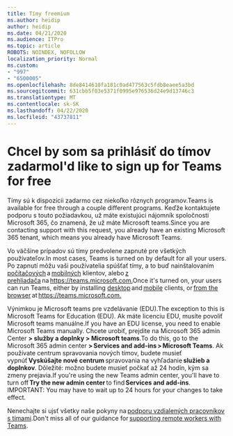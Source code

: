 ```yaml
---
title: Tímy freemium
ms.author: heidip
author: heidip
ms.date: 04/21/2020
ms.audience: ITPro
ms.topic: article
ROBOTS: NOINDEX, NOFOLLOW
localization_priority: Normal
ms.custom:
- "997"
- "6500005"
ms.openlocfilehash: 8de8414610fa181c0ad477563c5fdb8eaee5a3bd
ms.sourcegitcommit: 631cbb5f03e5371f0995e976536d24e9d13746c3
ms.translationtype: MT
ms.contentlocale: sk-SK
ms.lasthandoff: 04/22/2020
ms.locfileid: "43737811"
---
```

# <a name="id-like-to-sign-up-for-teams-for-free"></a><span data-ttu-id="86117-102">Chcel by som sa prihlásiť do tímov zadarmo</span><span class="sxs-lookup"><span data-stu-id="86117-102">I'd like to sign up for Teams for free</span></span>

<span data-ttu-id="86117-103">Tímy sú k dispozícii zadarmo cez niekoľko rôznych programov.</span><span class="sxs-lookup"><span data-stu-id="86117-103">Teams is available for free through a couple different programs.</span></span> <span data-ttu-id="86117-104">Keďže kontaktujete podporu s touto požiadavkou, už máte existujúci nájomník spoločnosti Microsoft 365, čo znamená, že už máte Microsoft teams.</span><span class="sxs-lookup"><span data-stu-id="86117-104">Since you are contacting support with this request, you already have an existing Microsoft 365 tenant, which means you already have Microsoft Teams.</span></span>

<span data-ttu-id="86117-105">Vo väčšine prípadov sú tímy predvolene zapnuté pre všetkých používateľov.</span><span class="sxs-lookup"><span data-stu-id="86117-105">In most cases, Teams is turned on by default for all your users.</span></span> <span data-ttu-id="86117-106">Po zapnutí môžu vaši používatelia spúšťať tímy, a to buď nainštalovaním [počítačových](https://docs.microsoft.com/MicrosoftTeams/get-clients#desktop-client) a [mobilných](https://docs.microsoft.com/MicrosoftTeams/get-clients#mobile-clients) klientov, alebo [z prehliadača](https://docs.microsoft.com/MicrosoftTeams/get-clients#web-client) na <https://teams.microsoft.com.></span><span class="sxs-lookup"><span data-stu-id="86117-106">Once it's turned on, your users can run Teams, either by installing [desktop](https://docs.microsoft.com/MicrosoftTeams/get-clients#desktop-client) and [mobile](https://docs.microsoft.com/MicrosoftTeams/get-clients#mobile-clients) clients, or [from the browser](https://docs.microsoft.com/MicrosoftTeams/get-clients#web-client) at <https://teams.microsoft.com.></span></span>

<span data-ttu-id="86117-107">Výnimkou je Microsoft teams pre vzdelávanie (EDU).</span><span class="sxs-lookup"><span data-stu-id="86117-107">The exception to this is Microsoft Teams for Education (EDU).</span></span> <span data-ttu-id="86117-108">Ak máte licenciu EDU, musíte povoliť Microsoft teams manuálne.</span><span class="sxs-lookup"><span data-stu-id="86117-108">If you have an EDU license, you need to enable Microsoft Teams manually.</span></span> <span data-ttu-id="86117-109">Chcete urobiť, prejdite na Microsoft 365 admin Center **> služby a doplnky > Microsoft teams**.</span><span class="sxs-lookup"><span data-stu-id="86117-109">To do this, go to the Microsoft 365 admin center **> Services and add-ins > Microsoft Teams**.</span></span> <span data-ttu-id="86117-110">Ak používate centrum spravovania nových tímov, budete musieť vypnúť **Vyskúšajte nové centrum** spravovania na vyhľadanie **služieb a doplnkov**. Dôležité: možno budete musieť počkať až 24 hodín, kým sa zmeny prejavia.</span><span class="sxs-lookup"><span data-stu-id="86117-110">If you're using the new Teams admin center, you'll have to turn off **Try the new admin center** to find **Services and add-ins**. IMPORTANT: You may have to wait up to 24 hours for your changes to take effect.</span></span>

<span data-ttu-id="86117-111">Nenechajte si ujsť všetky naše pokyny na [podporu vzdialených pracovníkov s tímami](https://docs.microsoft.com/MicrosoftTeams/support-remote-work-with-teams).</span><span class="sxs-lookup"><span data-stu-id="86117-111">Don't miss all of our guidance for [supporting remote workers with Teams](https://docs.microsoft.com/MicrosoftTeams/support-remote-work-with-teams).</span></span>
